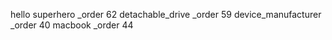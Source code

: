 <key>hello superhero </key>
<dict>
    <key>_order</key>
    <string>62</string>
</dict>
<key>detachable_drive</key>
<dict>
    <key>_order</key>
    <string>59</string>
</dict>
<key>device_manufacturer</key>
<dict>
    <key>_order</key>
    <string>40</string>
</dict>
<key>macbook</key>
<dict>
    <key>_order</key>
    <string>44</string>
</dict>
